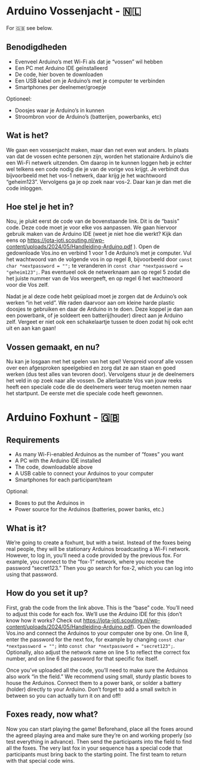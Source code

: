 # Arduino Vossenjacht - 🇳🇱
For :gb: see below.

## Benodigdheden
* Evenveel Arduino’s met Wi-Fi als dat je “vossen” wil hebben
* Een PC met Arduino IDE geïnstalleerd
* De code, hier boven te downloaden
* Een USB kabel om je Arduino’s met je computer te verbinden
* Smartphones per deelnemer/groepje

Optioneel:
* Doosjes waar je Arduino’s in kunnen
* Stroombron voor de Arduino’s (batterijen, powerbanks, etc)

## Wat is het?
We gaan een vossenjacht maken, maar dan net even wat anders. In plaats van dat de vossen echte personen zijn, 
worden het stationaire Arduino’s die een Wi-Fi netwerk uitzenden. Om daarop in te kunnen loggen heb je echter 
wel telkens een code nodig die je van de vorige vos krijgt. Je verbindt dus bijvoorbeeld met het vos-1 netwerk, 
daar krijg je het wachtwoord “geheim123”. Vervolgens ga je op zoek naar vos-2. Daar kan je dan met die code 
inloggen.

## Hoe stel je het in?
Nou, je plukt eerst de code van de bovenstaande link. Dit is de “basis” code. Deze code moet je voor elke vos 
aanpassen. We gaan hiervoor gebruik maken van de Arduino IDE (weet je niet hoe die werkt? Kijk dan eens op 
https://jota-joti.scouting.nl/wp-content/uploads/2024/05/Handleiding-Arduino.pdf ). Open de gedownloade Vos.ino 
en verbind 1 voor 1 de Arduino’s met je computer. Vul het wachtwoord van de volgende vos in op regel 8, 
bijvoorbeeld door `const char *nextpassword = "";` te veranderen in `const char *nextpassword = "geheim123";`. 
Pas eventueel ook de netwerknaam aan op regel 5 zodat die het juiste nummer van de Vos weergeeft, en op regel 6 
het wachtwoord voor die Vos zelf.

Nadat je al deze code hebt geüpload moet je zorgen dat de Arduino’s ook werken “in het veld”. We raden daarvoor 
aan om kleine harde plastic doosjes te gebruiken en daar de Arduino in te doen. Deze koppel je dan aan een 
powerbank, of je soldeert een batterij(houder) direct aan je Arduino zelf. Vergeet er niet ook een schakelaartje
tussen te doen zodat hij ook echt uit en aan kan gaan!

## Vossen gemaakt, en nu?
Nu kan je losgaan met het spelen van het spel! Verspreid vooraf alle vossen over een afgesproken speelgebied en 
zorg dat ze aan staan en goed werken (dus test alles van tevoren door). Vervolgens stuur je de deelnemers het 
veld in op zoek naar alle vossen. De allerlaatste Vos van jouw reeks heeft een speciale code die de deelnemers 
weer terug moeten nemen naar het startpunt. De eerste met die speciale code heeft gewonnen.

# Arduino Foxhunt - 🇬🇧
## Requirements
* As many Wi-Fi-enabled Arduinos as the number of “foxes” you want
* A PC with the Arduino IDE installed
* The code, downloadable above
* A USB cable to connect your Arduinos to your computer
* Smartphones for each participant/team

Optional:
* Boxes to put the Arduinos in
* Power source for the Arduinos (batteries, power banks, etc.)

## What is it?
We’re going to create a foxhunt, but with a twist. Instead of the foxes being real people,
they will be stationary Arduinos broadcasting a Wi-Fi network. However, to log in, you’ll
need a code provided by the previous fox. For example, you connect to the “fox-1” network,
where you receive the password “secret123.” Then you go search for fox-2, which you can log
into using that password.

## How do you set it up?
First, grab the code from the link above. This is the “base” code. You’ll need to adjust this
code for each fox. We’ll use the Arduino IDE for this (don’t know how it works? Check out
https://jota-joti.scouting.nl/wp-content/uploads/2024/05/Handleiding-Arduino.pdf). Open the
downloaded Vos.ino and connect the Arduinos to your computer one by one. On line 8, enter
the password for the next fox, for example by changing
`const char *nextpassword = "";` into `const char *nextpassword = "secret123";`.
Optionally, also adjust the network name on line 5 to reflect the correct fox number, and
on line 6 the password for that specific fox itself.

Once you’ve uploaded all the code, you’ll need to make sure the Arduinos also work “in the
field.” We recommend using small, sturdy plastic boxes to house the Arduinos. Connect them
to a power bank, or solder a battery (holder) directly to your Arduino. Don’t forget to
add a small switch in between so you can actually turn it on and off!

## Foxes ready, now what?
Now you can start playing the game! Beforehand, place all the foxes around the agreed
playing area and make sure they’re on and working properly (so test everything in advance).
Then send the participants into the field to find all the foxes. The very last fox in your
sequence has a special code that participants must bring back to the starting point. The
first team to return with that special code wins.

